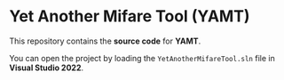 # Yet Another Mifare Tool (YAMT)

This repository contains the **source code** for **YAMT**.

You can open the project by loading the `YetAnotherMifareTool.sln` file in **Visual Studio 2022**.
